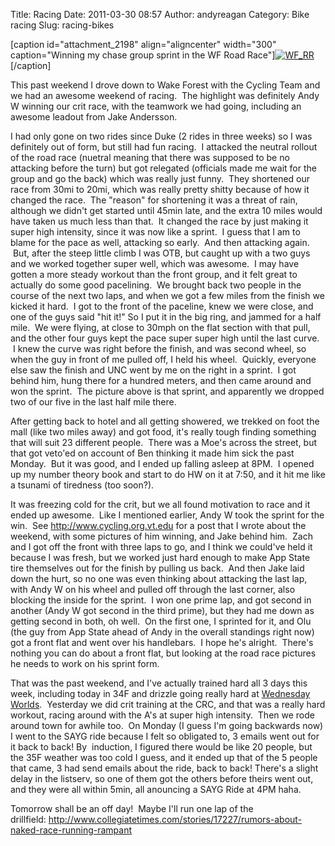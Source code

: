 Title: Racing
Date: 2011-03-30 08:57
Author: andyreagan
Category: Bike racing
Slug: racing-bikes

[caption id="attachment\_2198" align="aligncenter" width="300"
caption="Winning my chase group sprint in the WF Road
Race"][![](http://andyreagan.com/wp-content/uploads/2011/03/WF_RR-300x200.jpg "WF_RR")](http://andyreagan.com/wp-content/uploads/2011/03/WF_RR.jpg)[/caption]

This past weekend I drove down to Wake Forest with the Cycling Team and
we had an awesome weekend of racing.  The highlight was definitely Andy
W winning our crit race, with the teamwork we had going, including an
awesome leadout from Jake Andersson.

I had only gone on two rides since Duke (2 rides in three weeks) so I
was definitely out of form, but still had fun racing.  I attacked the
neutral rollout of the road race (nuetral meaning that there was
supposed to be no attacking before the turn) but got relegated
(officials made me wait for the group and go the back) which was really
just funny.  They shortened our race from 30mi to 20mi, which was really
pretty shitty because of how it changed the race.  The "reason" for
shortening it was a threat of rain, although we didn't get started until
45min late, and the extra 10 miles would have taken us much less than
that.  It changed the race by just making it super high intensity, since
it was now like a sprint.  I guess that I am to blame for the pace as
well, attacking so early.  And then attacking again.  But, after the
steep little climb I was OTB, but caught up with a two guys and we
worked together super well, which was awesome.  I may have gotten a more
steady workout than the front group, and it felt great to actually do
some good pacelining.  We brought back two people in the course of the
next two laps, and when we got a few miles from the finish we kicked it
hard.  I got to the front of the paceline, knew we were close, and one
of the guys said "hit it!" So I put it in the big ring, and jammed for a
half mile.  We were flying, at close to 30mph on the flat section with
that pull, and the other four guys kept the pace super super high until
the last curve.  I knew the curve was right before the finish, and was
second wheel, so when the guy in front of me pulled off, I held his
wheel.  Quickly, everyone else saw the finish and UNC went by me on the
right in a sprint.  I got behind him, hung there for a hundred meters,
and then came around and won the sprint.  The picture above is that
sprint, and apparently we dropped two of our five in the last half mile
there.

After getting back to hotel and all getting showered, we trekked on foot
the mall (like two miles away) and got food, it's really tough finding
something that will suit 23 different people.  There was a Moe's across
the street, but that got veto'ed on account of Ben thinking it made him
sick the past Monday.  But it was good, and I ended up falling asleep at
8PM.  I opened up my number theory book and start to do HW on it at
7:50, and it hit me like a tsunami of tiredness (too soon?).

It was freezing cold for the crit, but we all found motivation to race
and it ended up awesome.  Like I mentioned earlier, Andy W took the
sprint for the win.  See http://www.cycling.org.vt.edu for a post that I
wrote about the weekend, with some pictures of him winning, and Jake
behind him.  Zach and I got off the front with three laps to go, and I
think we could've held it because I was fresh, but we worked just hard
enough to make App State tire themselves out for the finish by pulling
us back.  And then Jake laid down the hurt, so no one was even thinking
about attacking the last lap, with Andy W on his wheel and pulled off
through the last corner, also blocking the inside for the sprint.  I won
one prime lap, and got second in another (Andy W got second in the third
prime), but they had me down as getting second in both, oh well.  On the
first one, I sprinted for it, and Olu (the guy from App State ahead of
Andy in the overall standings right now) got a front flat and went over
his handlebars.  I hope he's alright.  There's nothing you can do about
a front flat, but looking at the road race pictures he needs to work on
his sprint form.

That was the past weekend, and I've actually trained hard all 3 days
this week, including today in 34F and drizzle going really hard at
[Wednesday Worlds](http://wednesdayworlds.org/).  Yesterday we did crit
training at the CRC, and that was a really hard workout, racing around
with the A's at super high intensity.  Then we rode around town for
awhile too.  On Monday (I guess I'm going backwards now) I went to the
SAYG ride because I felt so obligated to, 3 emails went out for it back
to back! By  induction, I figured there would be like 20 people, but the
35F weather was too cold I guess, and it ended up that of the 5 people
that came, 3 had send emails about the ride, back to back! There's a
slight delay in the listserv, so one of them got the others before
theirs went out, and they were all within 5min, all anouncing a SAYG
Ride at 4PM haha.

Tomorrow shall be an off day!  Maybe I'll run one lap of the
drillfield: <http://www.collegiatetimes.com/stories/17227/rumors-about-naked-race-running-rampant>
